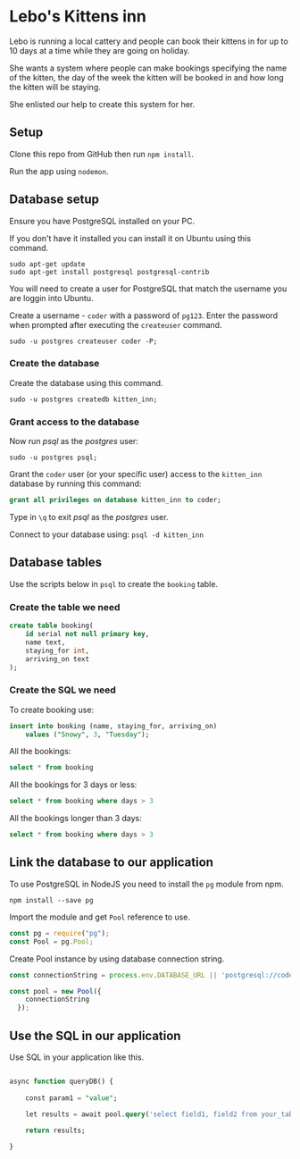 # Lebo's Kittens inn

Lebo is running a local cattery and people can book their kittens in for up to 10 days at a time while they are going on holiday.

She wants a system where people can make bookings specifying the name of the kitten, the day of the week the kitten will be booked in and how long the kitten will be staying.

She enlisted our help to create this system for her.

## Setup

Clone this repo from GitHub then run `npm install`.

Run the app using `nodemon`.

## Database setup

Ensure you have PostgreSQL installed on your PC.

If you don't have it installed you  can install it on Ubuntu using  this command.

```
sudo apt-get update
sudo apt-get install postgresql postgresql-contrib
```

You will need to create a user  for PostgreSQL that  match the username you are loggin into Ubuntu.

Create a username - `coder` with a password of `pg123`. Enter the password when prompted after executing the `createuser` command. 

```
sudo -u postgres createuser coder -P;
```

### Create the database

Create the database using  this command.

```
sudo -u postgres createdb kitten_inn;
```

### Grant access to the database

Now run *psql* as the *postgres* user:

```
sudo -u postgres psql;
```

Grant the `coder` user (or your specific user) access to the `kitten_inn` database by running this command: 

```sql
grant all privileges on database kitten_inn to coder;
```

Type in `\q` to exit *psql* as the *postgres* user.

Connect to your database using: `psql -d kitten_inn`

## Database tables

Use the scripts below in `psql` to create the `booking` table.

### Create the table we need

```sql
create table booking(
	id serial not null primary key,
	name text,
	staying_for int,
	arriving_on text
);
```



### Create the SQL we need

To create  booking use:

```sql
insert into booking (name, staying_for, arriving_on)
	values ("Snowy", 3, "Tuesday");
```

All the bookings:

```sql
select * from booking
```

All the bookings for 3 days or less:

```sql
select * from booking where days > 3
```

All the bookings longer than 3 days:

```sql
select * from booking where days > 3
```

## Link the database to our application

To use PostgreSQL in NodeJS you need to install the `pg` module from npm.

`npm install --save pg`

Import the module and get `Pool` reference to use.

```js
const pg = require("pg");
const Pool = pg.Pool;
```

Create Pool instance by using database connection string.

```js
const connectionString = process.env.DATABASE_URL || 'postgresql://coder:pg123@localhost:5432/kitten_inn';

const pool = new Pool({
    connectionString
  });
```

## Use the SQL in our application

Use SQL in your application like this.

```sql

async function queryDB() {
	
	const param1 = "value";

	let results = await pool.query('select field1, field2 from your_table where id = $1', [param1]);
	
	return results;

}

```






